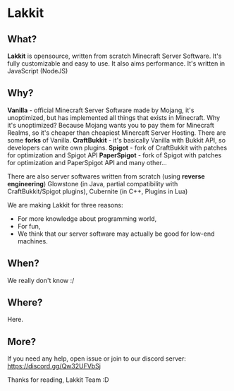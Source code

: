 # Lakkit
## What?
**Lakkit** is opensource, written from scratch Minecraft Server Software. It's fully customizable and easy to use. It also aims performance. It's written in JavaScript (NodeJS)

## Why?
**Vanilla** - official Minecraft Server Software made by Mojang, it's unoptimized, but has implemented all things that exists in Minecraft. Why it's unoptimized? Because Mojang wants you to pay them for Minecraft Realms, so it's cheaper than cheapiest Minercaft Server Hosting.
There are some **forks** of Vanilla.
**CraftBukkit** - it's basically Vanilla with Bukkit API, so developers can write own plugins.
**Spigot** - fork of CraftBukkit with patches for optimization and Spigot API
**PaperSpigot** - fork of Spigot with patches for optimization and PaperSpigot API
and many other...

There are also server softwares written from scratch (using **reverse engineering**)
Glowstone (in Java, partial compatibility with CraftBukkit/Spigot plugins), Cubernite (in C++, Plugins in Lua)

We are making Lakkit for three reasons:
- For more knowledge about programming world,
- For fun,
- We think that our server software may actually be good  for low-end machines.

## When?
We really don't know :/
## Where?
Here.
## More?
If you need any help, open issue or join to our discord server: https://discord.gg/Qw32UFVbSj

Thanks for reading, Lakkit Team :D
